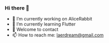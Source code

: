 ### Hi there 👋

- 🔭 I’m currently working on AliceRabbit
- 🌱 I’m currently learning Flutter
- 💬 Welcome to contact
- 📫 How to reach me: laerdream@gmail.com
